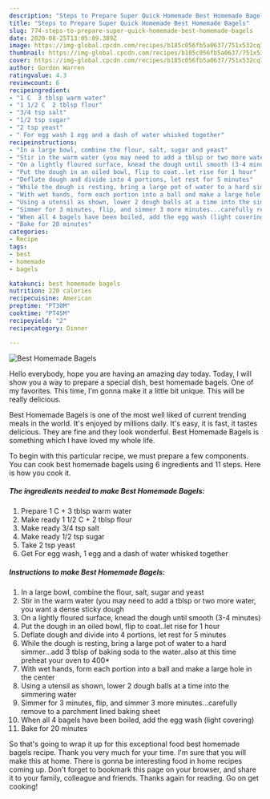 ```yaml
---
description: "Steps to Prepare Super Quick Homemade Best Homemade Bagels"
title: "Steps to Prepare Super Quick Homemade Best Homemade Bagels"
slug: 774-steps-to-prepare-super-quick-homemade-best-homemade-bagels
date: 2020-08-25T13:05:09.389Z
image: https://img-global.cpcdn.com/recipes/b185c056fb5a0637/751x532cq70/best-homemade-bagels-recipe-main-photo.jpg
thumbnail: https://img-global.cpcdn.com/recipes/b185c056fb5a0637/751x532cq70/best-homemade-bagels-recipe-main-photo.jpg
cover: https://img-global.cpcdn.com/recipes/b185c056fb5a0637/751x532cq70/best-homemade-bagels-recipe-main-photo.jpg
author: Gordon Warren
ratingvalue: 4.3
reviewcount: 6
recipeingredient:
- "1 C  3 tblsp warm water"
- "1 1/2 C  2 tblsp flour"
- "3/4 tsp salt"
- "1/2 tsp sugar"
- "2 tsp yeast"
- " For egg wash 1 egg and a dash of water whisked together"
recipeinstructions:
- "In a large bowl, combine the flour, salt, sugar and yeast"
- "Stir in the warm water (you may need to add a tblsp or two more water, you want a dense sticky dough"
- "On a lightly floured surface, knead the dough until smooth (3-4 minutes)"
- "Put the dough in an oiled bowl, flip to coat..let rise for 1 hour"
- "Deflate dough and divide into 4 portions, let rest for 5 minutes"
- "While the dough is resting, bring a large pot of water to a hard simmer...add 3 tblsp of baking soda to the water..also at this time preheat your oven to 400*"
- "With wet hands, form each portion into a ball and make a large hole in the center"
- "Using a utensil as shown, lower 2 dough balls at a time into the simmering water"
- "Simmer for 3 minutes, flip, and simmer 3 more minutes...carefully remove to a parchment lined baking sheet"
- "When all 4 bagels have been boiled, add the egg wash (light covering)"
- "Bake for 20 minutes"
categories:
- Recipe
tags:
- best
- homemade
- bagels

katakunci: best homemade bagels 
nutrition: 220 calories
recipecuisine: American
preptime: "PT30M"
cooktime: "PT45M"
recipeyield: "2"
recipecategory: Dinner

---
```



![Best Homemade Bagels](https://img-global.cpcdn.com/recipes/b185c056fb5a0637/751x532cq70/best-homemade-bagels-recipe-main-photo.jpg)

Hello everybody, hope you are having an amazing day today. Today, I will show you a way to prepare a special dish, best homemade bagels. One of my favorites. This time, I'm gonna make it a little bit unique. This will be really delicious.

Best Homemade Bagels is one of the most well liked of current trending meals in the world. It's enjoyed by millions daily. It's easy, it is fast, it tastes delicious. They are fine and they look wonderful. Best Homemade Bagels is something which I have loved my whole life.




To begin with this particular recipe, we must prepare a few components. You can cook best homemade bagels using 6 ingredients and 11 steps. Here is how you cook it.

<!--inarticleads1-->

##### The ingredients needed to make Best Homemade Bagels:

1. Prepare 1 C + 3 tblsp warm water
1. Make ready 1 1/2 C + 2 tblsp flour
1. Make ready 3/4 tsp salt
1. Make ready 1/2 tsp sugar
1. Take 2 tsp yeast
1. Get  For egg wash, 1 egg and a dash of water whisked together




<!--inarticleads2-->

##### Instructions to make Best Homemade Bagels:

1. In a large bowl, combine the flour, salt, sugar and yeast
1. Stir in the warm water (you may need to add a tblsp or two more water, you want a dense sticky dough
1. On a lightly floured surface, knead the dough until smooth (3-4 minutes)
1. Put the dough in an oiled bowl, flip to coat..let rise for 1 hour
1. Deflate dough and divide into 4 portions, let rest for 5 minutes
1. While the dough is resting, bring a large pot of water to a hard simmer...add 3 tblsp of baking soda to the water..also at this time preheat your oven to 400*
1. With wet hands, form each portion into a ball and make a large hole in the center
1. Using a utensil as shown, lower 2 dough balls at a time into the simmering water
1. Simmer for 3 minutes, flip, and simmer 3 more minutes...carefully remove to a parchment lined baking sheet
1. When all 4 bagels have been boiled, add the egg wash (light covering)
1. Bake for 20 minutes




So that's going to wrap it up for this exceptional food best homemade bagels recipe. Thank you very much for your time. I'm sure that you will make this at home. There is gonna be interesting food in home recipes coming up. Don't forget to bookmark this page on your browser, and share it to your family, colleague and friends. Thanks again for reading. Go on get cooking!
